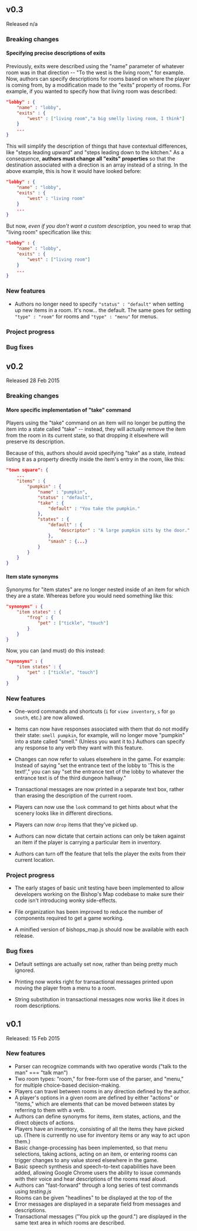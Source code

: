 ## v0.3
Released n/a

### Breaking changes

#### Specifying precise descriptions of exits
Previously, exits were described using the "name" parameter of whatever room was in that direction -- "To the west is the living room," for example. Now, authors can specify descriptions for rooms based on where the player is coming from, by a modification made to the "exits" property of rooms. For example, if you wanted to specify how that living room was described:
```json
"lobby" : {
    "name" : "lobby",
    "exits" : {
        "west" : ["living room","a big smelly living room, I think"]
    }
    ...
}
```
This will simplify the description of things that have contextual differences, like "steps leading upward" and "steps leading down to the kitchen." As a consequence, **authors must change all "exits" properties** so that the destination associated with a direction is an array instead of a string. In the above example, this is how it would have looked before:
```json
"lobby" : {
    "name" : "lobby",
    "exits" : {
        "west" : "living room"
    }
    ...
}
```
But now, *even if you don't want a custom description*, you need to wrap that "living room" specification like this:
```json
"lobby" : {
    "name" : "lobby",
    "exits" : {
        "west" : ["living room"]
    }
    ...
}
```

### New features

* Authors no longer need to specify `"status" : "default"` when setting up new items in a room. It's now... the default. The same goes for setting `"type" : "room"` for rooms and `"type" : "menu"` for menus.

### Project progress

### Bug fixes


## v0.2
Released 28 Feb 2015

### Breaking changes

#### More specific implementation of "take" command
Players using the "take" command on an item will no longer be putting the item into a state called "take" -- instead, they will actually remove the item from the room in its current state, so that dropping it elsewhere will preserve its description.

Because of this, authors should avoid specifying "take" as a state, instead listing it as a property directly inside the item's entry in the room, like this:
```json
"town square": {
    ...
    "items" : {
        "pumpkin" : {
            "name" : "pumpkin",
            "status" : "default",
            "take" : {
                "default" : "You take the pumpkin."
            },
            "states" : {
                "default" : {
                    "descriptor" : "A large pumpkin sits by the door."
                },
                "smash" : {...}
            }
        }
    }
}
```

#### Item state synonyms
Synonyms for "item states" are no longer nested inside of an item for which they are a state. Whereas before you would need something like this:
```json
"synonyms" : {
    "item states" : {
        "frog" : {
            "pet" : ["tickle", "touch"]
        }
    }
}
```
Now, you can (and must) do this instead:
```json
"synonyms" : {
    "item states" : {
        "pet" : ["tickle", "touch"]
    }
}
```

### New features

* One-word commands and shortcuts (`i` for `view inventory`, `s` for `go south`, etc.) are now allowed.

* Items can now have responses associated with them that do not modify their state: `smell pumpkin`, for example, will no longer move "pumpkin" into a state called "smell." (Unless you want it to.) Authors can specify any response to any verb they want with this feature.

* Changes can now refer to values elsewhere in the game. For example: Instead of saying "set the entrance text of the lobby to 'This is the text!'," you can say "set the entrance text of the lobby to whatever the entrance text is of the third dungeon hallway."

* Transactional messages are now printed in a separate text box, rather than erasing the description of the current room.

* Players can now use the `look` command to get hints about what the scenery looks like in different directions.

* Players can now `drop` items that they've picked up.

* Authors can now dictate that certain actions can only be taken against an item if the player is carrying a particular item in inventory.

* Authors can turn off the feature that tells the player the exits from their current location.

### Project progress

* The early stages of basic unit testing have been implemented to allow developers working on the Bishop's Map codebase to make sure their code isn't introducing wonky side-effects.

* File organization has been improved to reduce the number of components required to get a game working.

* A minified version of bishops_map.js should now be available with each release.


### Bug fixes

* Default settings are actually set now, rather than being pretty much ignored.

* Printing now works right for transactional messages printed upon moving the player from a menu to a room.

* String substitution in transactional messages now works like it does in room descriptions.

## v0.1
Released: 15 Feb 2015

### New features

* Parser can recognize commands with two operative words ("talk to the man" === "talk man")
* Two room types: "room," for free-form use of the parser, and "menu," for multiple choice-based decision-making.
* Players can travel between rooms in any direction defined by the author.
* A player's options in a given room are defined by either "actions" or "items," which are elements that can be moved between states by referring to them with a verb.
* Authors can define synonyms for items, item states, actions, and the direct objects of actions.
* Players have an inventory, consisting of all the items they have picked up. (There is currently no use for inventory items or any way to act upon them.)
* Basic change-processing has been implemented, so that menu selections, taking actions, acting on an item, or entering rooms can trigger changes to any value stored elsewhere in the game.
* Basic speech synthesis and speech-to-text capabilities have been added, allowing Google Chrome users the ability to issue commands with their voice and hear descriptions of the rooms read aloud.
* Authors can "fast-forward" through a long series of test commands using *testing.js*
* Rooms can be given "headlines" to be displayed at the top of the 
* Error messages are displayed in a separate field from messages and descriptions.
* Transactional messages ("You pick up the gourd.") are displayed in the same text area in which rooms are described.
